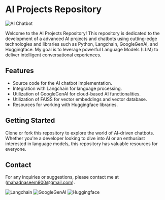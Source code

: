# AI Projects Repository

![AI Chatbot](https://i.pinimg.com/736x/9a/11/33/9a1133d4af3b637e1c6c8ff251785f27.jpg)

Welcome to the AI Projects Repository! This repository is dedicated to the development of a advanced AI projects and chatbots using cutting-edge technologies and libraries such as Python, Langchain, GoogleGenAI, and Huggingface. My goal is to leverage powerful Language Models (LLM) to deliver intelligent conversational experiences.

## Features

- Source code for the AI chatbot implementation.
- Integration with Langchain for language processing.
- Utilization of GoogleGenAI for cloud-based AI functionalities.
- Utilization of FAISS for vector embeddings and vector database.
- Resources for working with Huggingface libraries.

## Getting Started

Clone or fork this repository to explore the world of AI-driven chatbots. Whether you're a developer looking to dive into AI or an enthusiast interested in language models, this repository has valuable resources for everyone.

## Contact

For any inquiries or suggestions, please contact me at (mahadnaseem900@gmail.com).

![Langchain](https://img.shields.io/badge/Langchain-Integration-blue)
![GoogleGenAI](https://img.shields.io/badge/GoogleGenAI-Cloud--AI-yellow)
![Huggingface](https://img.shields.io/badge/Huggingface-Libraries-green)
